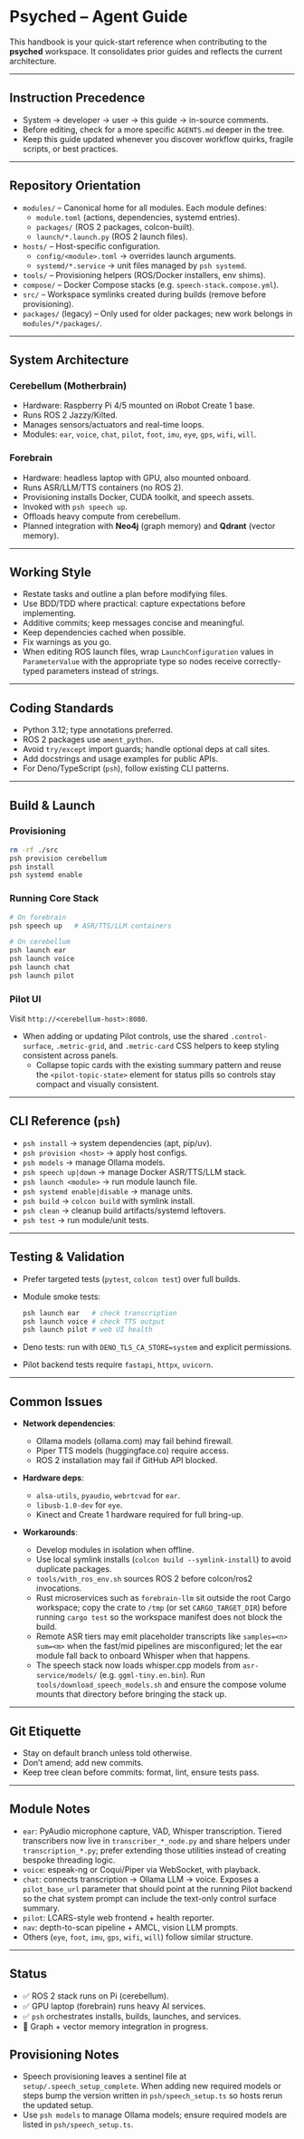 # Psyched – Agent Guide

This handbook is your quick-start reference when contributing to the
**psyched** workspace. It consolidates prior guides and reflects the
current architecture.

---

## Instruction Precedence
- System → developer → user → this guide → in-source comments.
- Before editing, check for a more specific `AGENTS.md` deeper in the tree.
- Keep this guide updated whenever you discover workflow quirks, fragile scripts,
  or best practices.

---

## Repository Orientation
- `modules/` – Canonical home for all modules. Each module defines:
  - `module.toml` (actions, dependencies, systemd entries).
  - `packages/` (ROS 2 packages, colcon-built).
  - `launch/*.launch.py` (ROS 2 launch files).
- `hosts/` – Host-specific configuration.
  - `config/<module>.toml` → overrides launch arguments.
  - `systemd/*.service` → unit files managed by `psh systemd`.
- `tools/` – Provisioning helpers (ROS/Docker installers, env shims).
- `compose/` – Docker Compose stacks (e.g. `speech-stack.compose.yml`).
- `src/` – Workspace symlinks created during builds (remove before provisioning).
- `packages/` (legacy) – Only used for older packages; new work belongs in `modules/*/packages/`.

---

## System Architecture

### Cerebellum (Motherbrain)
- Hardware: Raspberry Pi 4/5 mounted on iRobot Create 1 base.
- Runs ROS 2 Jazzy/Kilted.
- Manages sensors/actuators and real-time loops.
- Modules: `ear`, `voice`, `chat`, `pilot`, `foot`, `imu`, `eye`, `gps`, `wifi`, `will`.

### Forebrain
- Hardware: headless laptop with GPU, also mounted onboard.
- Runs ASR/LLM/TTS containers (no ROS 2).
- Provisioning installs Docker, CUDA toolkit, and speech assets.
- Invoked with `psh speech up`.
- Offloads heavy compute from cerebellum.
- Planned integration with **Neo4j** (graph memory) and **Qdrant** (vector memory).

---

## Working Style
- Restate tasks and outline a plan before modifying files.
- Use BDD/TDD where practical: capture expectations before implementing.
- Additive commits; keep messages concise and meaningful.
- Keep dependencies cached when possible.
- Fix warnings as you go.
- When editing ROS launch files, wrap `LaunchConfiguration` values in
  `ParameterValue` with the appropriate type so nodes receive correctly-typed
  parameters instead of strings.

---

## Coding Standards
- Python 3.12; type annotations preferred.
- ROS 2 packages use `ament_python`.
- Avoid `try/except` import guards; handle optional deps at call sites.
- Add docstrings and usage examples for public APIs.
- For Deno/TypeScript (`psh`), follow existing CLI patterns.

---

## Build & Launch

### Provisioning
```bash
rm -rf ./src
psh provision cerebellum
psh install
psh systemd enable
````

### Running Core Stack

```bash
# On forebrain
psh speech up   # ASR/TTS/LLM containers

# On cerebellum
psh launch ear
psh launch voice
psh launch chat
psh launch pilot
```

### Pilot UI

Visit `http://<cerebellum-host>:8080`.

- When adding or updating Pilot controls, use the shared `.control-surface`,
  `.metric-grid`, and `.metric-card` CSS helpers to keep styling consistent
  across panels.
  - Collapse topic cards with the existing summary pattern and reuse the
    `<pilot-topic-state>` element for status pills so controls stay compact and
    visually consistent.

---

## CLI Reference (`psh`)

* `psh install` → system dependencies (apt, pip/uv).
* `psh provision <host>` → apply host configs.
* `psh models` → manage Ollama models.
* `psh speech up|down` → manage Docker ASR/TTS/LLM stack.
* `psh launch <module>` → run module launch file.
* `psh systemd enable|disable` → manage units.
* `psh build` → `colcon build` with symlink install.
* `psh clean` → cleanup build artifacts/systemd leftovers.
* `psh test` → run module/unit tests.

---

## Testing & Validation

* Prefer targeted tests (`pytest`, `colcon test`) over full builds.
* Module smoke tests:

  ```bash
  psh launch ear   # check transcription
  psh launch voice # check TTS output
  psh launch pilot # web UI health
  ```
* Deno tests: run with `DENO_TLS_CA_STORE=system` and explicit permissions.
* Pilot backend tests require `fastapi`, `httpx`, `uvicorn`.

---

## Common Issues

* **Network dependencies**:

  * Ollama models (ollama.com) may fail behind firewall.
  * Piper TTS models (huggingface.co) require access.
  * ROS 2 installation may fail if GitHub API blocked.
* **Hardware deps**:

  * `alsa-utils`, `pyaudio`, `webrtcvad` for `ear`.
  * `libusb-1.0-dev` for `eye`.
  * Kinect and Create 1 hardware required for full bring-up.
* **Workarounds**:

  * Develop modules in isolation when offline.
  * Use local symlink installs (`colcon build --symlink-install`) to avoid duplicate packages.
  * `tools/with_ros_env.sh` sources ROS 2 before colcon/ros2 invocations.
  * Rust microservices such as `forebrain-llm` sit outside the root Cargo workspace; copy the crate to `/tmp` (or set
    `CARGO_TARGET_DIR`) before running `cargo test` so the workspace manifest does not block the build.
  * Remote ASR tiers may emit placeholder transcripts like `samples=<n> sum=<m>` when the fast/mid pipelines are misconfigured;
    let the ear module fall back to onboard Whisper when that happens.
  * The speech stack now loads whisper.cpp models from `asr-service/models/` (e.g. `ggml-tiny.en.bin`). Run
    `tools/download_speech_models.sh` and ensure the compose volume mounts that directory before bringing the stack up.

---

## Git Etiquette

* Stay on default branch unless told otherwise.
* Don’t amend; add new commits.
* Keep tree clean before commits: format, lint, ensure tests pass.

---

## Module Notes

* `ear`: PyAudio microphone capture, VAD, Whisper transcription. Tiered
  transcribers now live in `transcriber_*_node.py` and share helpers under
  `transcription_*.py`; prefer extending those utilities instead of creating
  bespoke threading logic.
* `voice`: espeak-ng or Coqui/Piper via WebSocket, with playback.
* `chat`: connects transcription → Ollama LLM → voice. Exposes a `pilot_base_url`
  parameter that should point at the running Pilot backend so the chat system
  prompt can include the text-only control surface summary.
* `pilot`: LCARS-style web frontend + health reporter.
* `nav`: depth-to-scan pipeline + AMCL, vision LLM prompts.
* Others (`eye`, `foot`, `imu`, `gps`, `wifi`, `will`) follow similar structure.

---

## Status

* ✅ ROS 2 stack runs on Pi (cerebellum).
* ✅ GPU laptop (forebrain) runs heavy AI services.
* ✅ `psh` orchestrates installs, builds, launches, and services.
* 🔄 Graph + vector memory integration in progress.

## Provisioning Notes
* Speech provisioning leaves a sentinel file at `setup/.speech_setup_complete`.
  When adding new required models or steps bump the version written in
  `psh/speech_setup.ts` so hosts rerun the updated setup.
* Use `psh models` to manage Ollama models; ensure required models are listed in
  `psh/speech_setup.ts`.
